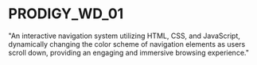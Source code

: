 # PRODIGY_WD_01
"An interactive navigation system utilizing HTML, CSS, and JavaScript, dynamically changing the color scheme of navigation elements as users scroll down, providing an engaging and immersive browsing experience."

